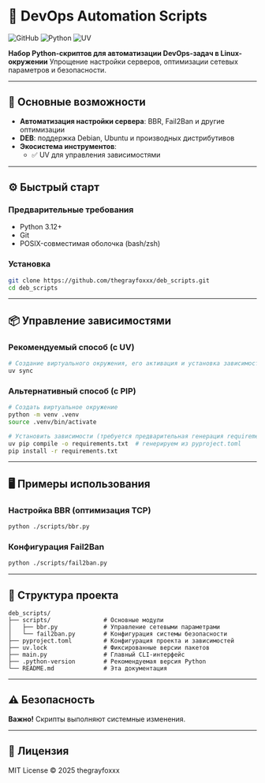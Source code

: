 # 🐍 DevOps Automation Scripts

![GitHub](https://img.shields.io/github/license/thegrayfoxxx/deb_scripts?color=blue)
![Python](https://img.shields.io/badge/Python-3.12%2B-blue?logo=python)
![UV](https://img.shields.io/badge/UV-0.6.0%2B-orange?logo=python)

**Набор Python-скриптов для автоматизации DevOps-задач в Linux-окружении**
Упрощение настройки серверов, оптимизации сетевых параметров и безопасности.

---

## 🚀 Основные возможности

- **Автоматизация настройки сервера**: BBR, Fail2Ban и другие оптимизации
- **DEB**: поддержка Debian, Ubuntu и производных дистрибутивов
- **Экосистема инструментов**:
  - ✅ UV для управления зависимостями

---

## ⚙️ Быстрый старт

### Предварительные требования
- Python 3.12+
- Git
- POSIX-совместимая оболочка (bash/zsh)

### Установка
```bash
git clone https://github.com/thegrayfoxxx/deb_scripts.git
cd deb_scripts
```

---

## 📦 Управление зависимостями

### Рекомендуемый способ (с UV)
```bash
# Создание виртуального окружения, его активация и установка зависимостей из lock-файла
uv sync
```

### Альтернативный способ (с PIP)
```bash
# Создать виртуальное окружение
python -m venv .venv
source .venv/bin/activate

# Установить зависимости (требуется предварительная генерация requirements.txt)
uv pip compile -o requirements.txt  # генерируем из pyproject.toml
pip install -r requirements.txt
```

---

## 🖥️ Примеры использования

### Настройка BBR (оптимизация TCP)
```bash
python ./scripts/bbr.py
```

### Конфигурация Fail2Ban
```bash
python ./scripts/fail2ban.py
```

---

## 📂 Структура проекта
```
deb_scripts/
├── scripts/               # Основные модули
│   ├── bbr.py             # Управление сетевыми параметрами
│   └── fail2ban.py        # Конфигурация системы безопасности
├── pyproject.toml         # Конфигурация проекта и зависимостей
├── uv.lock               ️ # Фиксированные версии пакетов
├── main.py                # Главный CLI-интерфейс
├── .python-version        # Рекомендуемая версия Python
└── README.md              # Эта документация
```

---

## ⚠️ Безопасность

**Важно!** Скрипты выполняют системные изменения.

---

## 📜 Лицензия

MIT License © 2025 thegrayfoxxx
